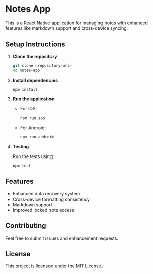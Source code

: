 # Notes App

This is a React Native application for managing notes with enhanced features like markdown support and cross-device syncing.

## Setup Instructions

1. **Clone the repository**

   ```bash
   git clone <repository-url>
   cd notes-app
   ```

2. **Install dependencies**

   ```bash
   npm install
   ```

3. **Run the application**

   - For iOS:
     ```bash
     npm run ios
     ```
   - For Android:
     ```bash
     npm run android
     ```

4. **Testing**

   Run the tests using:

   ```bash
   npm test
   ```

## Features

- Enhanced data recovery system
- Cross-device formatting consistency
- Markdown support
- Improved locked note access

## Contributing

Feel free to submit issues and enhancement requests.

## License

This project is licensed under the MIT License.
